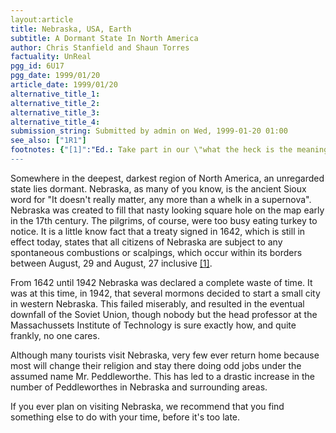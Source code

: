 ```yaml
---
layout:article
title: Nebraska, USA, Earth
subtitle: A Dormant State In North America
author: Chris Stanfield and Shaun Torres
factuality: UnReal
pgg_id: 6U17
pgg_date: 1999/01/20
article_date: 1999/01/20
alternative_title_1: 
alternative_title_2: 
alternative_title_3: 
alternative_title_4: 
submission_string: Submitted by admin on Wed, 1999-01-20 01:00
see_also: ["1R1"]
footnotes: {"[1]":"Ed.: Take part in our \"what the heck is the meaning of this sentence\" competition and win one of the many special prizes, including a free 'hike to Nebraska' holiday!"}
---
```

<div>
<p>Somewhere in the deepest, darkest region of North America, an unregarded state lies dormant. Nebraska, as many of you know, is the ancient Sioux word for "It doesn't really matter, any more than a whelk in a supernova". Nebraska was created to fill that nasty looking square hole on the map early in the 17th century. The pilgrims, of course, were too busy eating turkey to notice. It is a little know fact that a treaty signed in 1642, which is still in effect today, states that all citizens of Nebraska are subject to any spontaneous combustions or scalpings, which occur within its borders between August, 29 and August, 27 inclusive <a href="#footnotes.1" class="footnote-link">[1]</a>.</p>
<p>From 1642 until 1942 Nebraska was declared a complete waste of time. It was at this time, in 1942, that several mormons decided to start a small city in western Nebraska. This failed miserably, and resulted in the eventual downfall of the Soviet Union, though nobody but the head professor at the Massachussets Institute of Technology is sure exactly how, and quite frankly, no one cares.</p>
<p>Although many tourists visit Nebraska, very few ever return home because most will change their religion and stay there doing odd jobs under the assumed name Mr. Peddleworthe. This has led to a drastic increase in the number of Peddleworthes in Nebraska and surrounding areas.</p>
<p>If you ever plan on visiting Nebraska, we recommend that you find something else to do with your time, before it's too late.</p>
</div>
